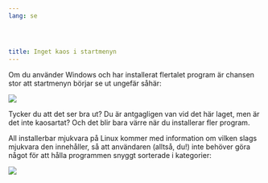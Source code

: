 ```yaml
---
lang: se




title: Inget kaos i startmenyn
---
```


Om du använder Windows och har installerat flertalet program är 
chansen stor att startmenyn börjar se ut ungefär såhär:

<img src="Images/windows_7_start_menu.png">

Tycker du att det ser bra ut? Du är antgagligen van vid det här 
laget, men är det inte kaosartat? Och det blir bara värre när du 
installerar fler program.

All installerbar mjukvara på Linux kommer med information om 
vilken slags mjukvara den innehåller, så att användaren (alltså, 
du!) inte behöver göra något för att hålla programmen snyggt sorterade 
i kategorier:

<img src="Images/categories_menu.png">




